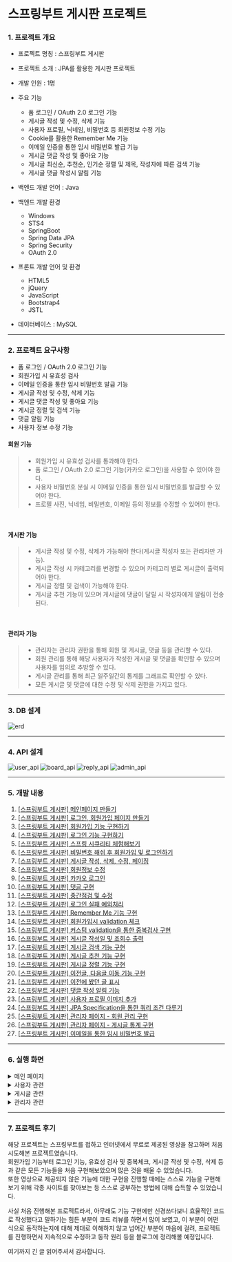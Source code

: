 # 스프링부트 게시판 프로젝트

### 1. 프로젝트 개요
- 프로젝트 명칭 : 스프링부트 게시판
- 프로젝트 소개 : JPA를 활용한 게시판 프로젝트
- 개발 인원 : 1명
- 주요 기능
	- 폼 로그인 / OAuth 2.0 로그인 기능
	- 게시글 작성 및 수정, 삭제 기능
	- 사용자 프로필, 닉네임, 비밀번호 등 회원정보 수정 기능
	- Cookie를 활용한 Remember Me 기능
	- 이메일 인증을 통한 임시 비밀번호 발급 기능
	- 게시글 댓글 작성 및 좋아요 기능
	- 게시글 최신순, 추천순, 인기순 정렬 및 제목, 작성자에 따른 검색 기능
	- 게시글 댓글 작성시 알림 기능

- 백엔드 개발 언어 : Java
- 백엔드 개발 환경
	- Windows
	- STS4
	- SpringBoot
	- Spring Data JPA
	- Spring Security
	- OAuth 2.0

- 프론트 개발 언어 및 환경
	- HTML5
	- jQuery
	- JavaScript
	- Bootstrap4
	- JSTL
- 데이터베이스 : MySQL

<hr>

### 2. 프로젝트 요구사항
- 폼 로그인 / OAuth 2.0 로그인 기능
- 회원가입 시 유효성 검사
- 이메일 인증을 통한 임시 비밀번호 발급 기능
- 게시글 작성 및 수정, 삭제 기능
- 게시글 댓글 작성 및 좋아요 기능
- 게시글 정렬 및 검색 기능
- 댓글 알림 기능
- 사용자 정보 수정 기능


#### 회원 기능
> - 회원가입 시 유효성 검사를 통과해야 한다.
> - 폼 로그인 / OAuth 2.0 로그인 기능(카카오 로그인)을 사용할 수 있어야 한다.
> - 사용자 비밀번호 분실 시 이메일 인증을 통한 임시 비밀번호를 발급할 수 있어야 한다.
> - 프로필 사진, 닉네임, 비밀번호, 이메일 등의 정보를 수정할 수 있어야 한다.

<br>

#### 게시판 기능
> - 게시글 작성 및 수정, 삭제가 가능해야 한다(게시글 작성자 또는 관리자만 가능).
> - 게시글 작성 시 카테고리를 변경할 수 있으며 카테고리 별로 게시글이 출력되어야 한다.
> - 게시글 정렬 및 검색이 가능해야 한다.
> - 게시글 추천 기능이 있으며 게시글에 댓글이 달릴 시 작성자에게 알림이 전송된다.

<br>

#### 관리자 기능
> - 관리자는 관리자 권한을 통해 회원 및 게시글, 댓글 등을 관리할 수 있다.
> - 회원 관리를 통해 해당 사용자가 작성한 게시글 및 댓글을 확인할 수 있으며 사용자를 임의로 추방할 수 있다.
> - 게시글 관리를 통해 최근 일주일간의 통계를 그래프로 확인할 수 있다.
> - 모든 게시글 및 댓글에 대한 수정 및 삭제 권한을 가지고 있다.


<hr>

### 3. DB 설계
![erd](https://user-images.githubusercontent.com/45421117/202832751-b1db63c6-ca6a-471e-8825-946c1b21c866.png)

<hr>

### 4. API 설계
![user_api](https://user-images.githubusercontent.com/45421117/200116331-ed0d41bb-2c99-46ed-be9d-ec7370a28c75.png)
![board_api](https://user-images.githubusercontent.com/45421117/200116338-fe21cd4c-892e-4f30-bf66-8f1f74547ba1.png)
![reply_api](https://user-images.githubusercontent.com/45421117/200116349-d5239ef3-3319-44f2-b917-d637dbf79f4f.png)
![admin_api](https://user-images.githubusercontent.com/45421117/200116356-0d6eed77-d5c2-45a8-8d93-417dbc03c844.png)
<hr>

### 5. 개발 내용
1. [[스프링부트 게시판] 메인페이지 만들기](https://daegwonkim.tistory.com/249)
2. [[스프링부트 게시판] 로그인, 회원가입 페이지 만들기](https://daegwonkim.tistory.com/250)
3. [[스프링부트 게시판] 회원가입 기능 구현하기](https://daegwonkim.tistory.com/252)
4. [[스프링부트 게시판] 로그인 기능 구현하기](https://daegwonkim.tistory.com/255)
5. [[스프링부트 게시판] 스프링 시큐리티 체험해보기](https://daegwonkim.tistory.com/259)
6. [[스프링부트 게시판] 비밀번호 해쉬 후 회원가입 및 로그인하기](https://daegwonkim.tistory.com/260)
7. [[스프링부트 게시판] 게시글 작성, 삭제, 수정, 페이징](https://daegwonkim.tistory.com/263)
8. [[스프링부트 게시판] 회원정보 수정](https://daegwonkim.tistory.com/266)
9. [[스프링부트 게시판] 카카오 로그인](https://daegwonkim.tistory.com/268)
10. [[스프링부트 게시판] 댓글 구현](https://daegwonkim.tistory.com/270)
11. [[스프링부트 게시판] 중간점검 및 수정](https://daegwonkim.tistory.com/319)
12. [[스프링부트 게시판] 로그인 실패 예외처리](https://daegwonkim.tistory.com/326)
13. [[스프링부트 게시판] Remember Me 기능 구현](https://daegwonkim.tistory.com/329)
14. [[스프링부트 게시판] 회원가입시 validation 체크](https://daegwonkim.tistory.com/332)
15. [[스프링부트 게시판] 커스텀 validation을 통한 중복검사 구현](https://daegwonkim.tistory.com/335)
16. [[스프링부트 게시판] 게시글 작성일 및 조회수 출력](https://daegwonkim.tistory.com/338)
17. [[스프링부트 게시판] 게시글 검색 기능 구현](https://daegwonkim.tistory.com/361)
18. [[스프링부트 게시판] 게시글 추천 기능 구현](https://daegwonkim.tistory.com/362)
19. [[스프링부트 게시판] 게시글 정렬 기능 구현](https://daegwonkim.tistory.com/363)
20. [[스프링부트 게시판] 이전글, 다음글 이동 기능 구현](https://daegwonkim.tistory.com/364)
21. [[스프링부트 게시판] 이전에 봤던 글 표시](https://daegwonkim.tistory.com/365)
22. [[스프링부트 게시판] 댓글 작성 알림 기능](https://daegwonkim.tistory.com/366)
23. [[스프링부트 게시판] 사용자 프로필 이미지 추가](https://daegwonkim.tistory.com/367)
24. [[스프링부트 게시판] JPA Specification을 통한 쿼리 조건 다루기](https://daegwonkim.tistory.com/368)
25. [[스프링부트 게시판] 관리자 페이지 - 회원 관리 구현](https://daegwonkim.tistory.com/369)
26. [[스프링부트 게시판] 관리자 페이지 - 게시글 통계 구현](https://daegwonkim.tistory.com/370)
27. [[스프링부트 게시판] 이메일을 통한 임시 비밀번호 발급](https://daegwonkim.tistory.com/371)

<hr>

### 6. 실행 화면
<details>
<summary>메인 페이지</summary>

#### 홈페이지
![home](https://user-images.githubusercontent.com/45421117/200153100-c0f5c46c-0217-49df-aeab-071078654daf.png)

#### 사이드바
![sidebar](https://user-images.githubusercontent.com/45421117/200153189-0eaca0cc-99cd-42c9-a394-99d55d7c638e.png)
</details>

<details>
<summary>사용자 관련</summary>

#### 로그인 페이지
![login](https://user-images.githubusercontent.com/45421117/200153149-7f7fa3c7-81d6-4d07-94e5-91ce7c373166.png)

#### 로그인에 실패한 경우
![login_fail](https://user-images.githubusercontent.com/45421117/200153161-47a7516d-850c-4870-b92f-6c713df81d06.png)

#### 회원가입 페이지
![join](https://user-images.githubusercontent.com/45421117/200153169-dfee9db1-6e5e-46b9-955e-4b888a4f63d0.png)

#### 회원가입에 실패한 경우
![join_fail](https://user-images.githubusercontent.com/45421117/200153177-b42685fc-bfb9-485a-9b07-b63d76b2ce9f.png)

#### 회원정보 수정 페이지
![profile](https://user-images.githubusercontent.com/45421117/200278727-1cf99a29-9907-430a-92a7-d7f87f351b3f.png)

#### 임시 비밀번호 발급 페이지
![find](https://user-images.githubusercontent.com/45421117/200153210-2daade94-337c-48f6-a062-7909fa2c8fcd.png)
</details>

<details>
<summary>게시글 관련</summary>

#### 게시글 목록 페이지
![board](https://user-images.githubusercontent.com/45421117/200153216-483deec3-a0db-462f-9aaa-ceab189bb399.png)

#### 게시글 상세보기 페이지
![board_detail](https://user-images.githubusercontent.com/45421117/200153219-2de5d063-3517-4a34-8f1e-e66d5df460a3.png)

#### 게시글 작성 페이지
![board_write](https://user-images.githubusercontent.com/45421117/200153220-f3301e64-9281-424e-93b8-8b4fc350f436.png)

#### 댓글 알림 기능
![alarm](https://user-images.githubusercontent.com/45421117/200205577-8ab46e2f-bdf0-4e1c-9be1-5fd4ab7f04fb.png)
</details>

<details>
<summary>관리자 관련</summary>

#### 회원 관리 페이지
![admin_user](https://user-images.githubusercontent.com/45421117/200153233-11f7bf85-4edb-4416-a441-222d60f44790.png)

#### 게시글 관리 모달
![admin_board](https://user-images.githubusercontent.com/45421117/200153235-83c3a225-0c0f-4f7d-bc45-b20cba032145.png)

#### 게시글 통계 페이지
![admin_data](https://user-images.githubusercontent.com/45421117/200153239-d214fe3a-9629-4c43-a0e5-e9786366efe8.png)
</details>

<hr>

### 7. 프로젝트 후기
해당 프로젝트는 스프링부트를 접하고 인터넷에서 무료로 제공된 영상을 참고하며 처음 시도해본 프로젝트였습니다.<br>
회원가입 기능부터 로그인 기능, 유효성 검사 및 중복체크, 게시글 작성 및 수정, 삭제 등과 같은 모든 기능들을 처음 구현해보았으며 많은 것을 배울 수 있었습니다.<br>
또한 영상으로 제공되지 않은 기능에 대한 구현을 진행할 때에는 스스로 기능을 구현해보기 위해 각종 사이트를 찾아보는 등 스스로 공부하는 방법에 대해 습득할 수 있었습니다.<br>

사실 처음 진행해본 프로젝트라서, 아무래도 기능 구현에만 신경쓰다보니 효율적인 코드로 작성했다고 말하기는 힘든 부분이 코드 리뷰를 하면서 많이 보였고, 이 부분이 어떤 식으로 동작하는지에 대해 제대로 이해하지 않고 넘어간 부분이 마음에 걸려, 프로젝트를 진행하면서 지속적으로 수정하고 동작 원리 등을 블로그에 정리해볼 예정입니다.<br>

여기까지 긴 글 읽어주셔서 감사합니다.
